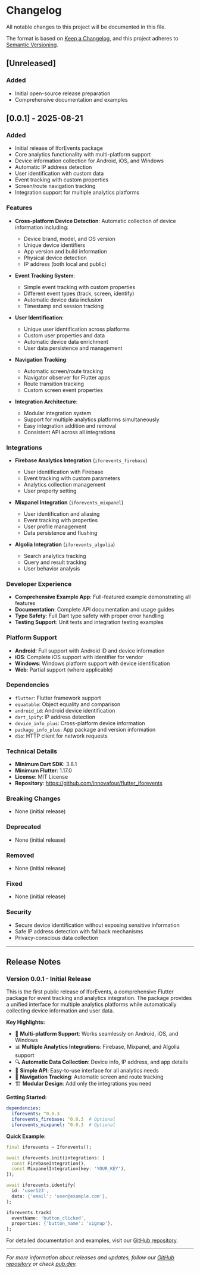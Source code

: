 # Changelog

All notable changes to this project will be documented in this file.

The format is based on [Keep a Changelog](https://keepachangelog.com/en/1.0.0/),
and this project adheres to [Semantic Versioning](https://semver.org/spec/v2.0.0.html).

## [Unreleased]

### Added
- Initial open-source release preparation
- Comprehensive documentation and examples

## [0.0.1] - 2025-08-21

### Added
- Initial release of IforEvents package
- Core analytics functionality with multi-platform support
- Device information collection for Android, iOS, and Windows
- Automatic IP address detection
- User identification with custom data
- Event tracking with custom properties
- Screen/route navigation tracking
- Integration support for multiple analytics platforms

### Features
- **Cross-platform Device Detection**: Automatic collection of device information including:
  - Device brand, model, and OS version
  - Unique device identifiers
  - App version and build information
  - Physical device detection
  - IP address (both local and public)

- **Event Tracking System**:
  - Simple event tracking with custom properties
  - Different event types (track, screen, identify)
  - Automatic device data inclusion
  - Timestamp and session tracking

- **User Identification**:
  - Unique user identification across platforms
  - Custom user properties and data
  - Automatic device data enrichment
  - User data persistence and management

- **Navigation Tracking**:
  - Automatic screen/route tracking
  - Navigator observer for Flutter apps
  - Route transition tracking
  - Custom screen event properties

- **Integration Architecture**:
  - Modular integration system
  - Support for multiple analytics platforms simultaneously
  - Easy integration addition and removal
  - Consistent API across all integrations

### Integrations
- **Firebase Analytics Integration** (`iforevents_firebase`)
  - User identification with Firebase
  - Event tracking with custom parameters
  - Analytics collection management
  - User property setting

- **Mixpanel Integration** (`iforevents_mixpanel`)
  - User identification and aliasing
  - Event tracking with properties
  - User profile management
  - Data persistence and flushing

- **Algolia Integration** (`iforevents_algolia`)
  - Search analytics tracking
  - Query and result tracking
  - User behavior analysis

### Developer Experience
- **Comprehensive Example App**: Full-featured example demonstrating all features
- **Documentation**: Complete API documentation and usage guides
- **Type Safety**: Full Dart type safety with proper error handling
- **Testing Support**: Unit tests and integration testing examples

### Platform Support
- **Android**: Full support with Android ID and device information
- **iOS**: Complete iOS support with identifier for vendor
- **Windows**: Windows platform support with device identification
- **Web**: Partial support (where applicable)

### Dependencies
- `flutter`: Flutter framework support
- `equatable`: Object equality and comparison
- `android_id`: Android device identification
- `dart_ipify`: IP address detection
- `device_info_plus`: Cross-platform device information
- `package_info_plus`: App package and version information
- `dio`: HTTP client for network requests

### Technical Details
- **Minimum Dart SDK**: 3.8.1
- **Minimum Flutter**: 1.17.0
- **License**: MIT License
- **Repository**: https://github.com/innovafour/flutter_iforevents

### Breaking Changes
- None (initial release)

### Deprecated
- None (initial release)

### Removed
- None (initial release)

### Fixed
- None (initial release)

### Security
- Secure device identification without exposing sensitive information
- Safe IP address detection with fallback mechanisms
- Privacy-conscious data collection

---

## Release Notes

### Version 0.0.1 - Initial Release

This is the first public release of IforEvents, a comprehensive Flutter package for event tracking and analytics integration. The package provides a unified interface for multiple analytics platforms while automatically collecting device information and user data.

**Key Highlights:**
- 🚀 **Multi-platform Support**: Works seamlessly on Android, iOS, and Windows
- 📊 **Multiple Analytics Integrations**: Firebase, Mixpanel, and Algolia support
- 🔍 **Automatic Data Collection**: Device info, IP address, and app details
- 🎯 **Simple API**: Easy-to-use interface for all analytics needs
- 📱 **Navigation Tracking**: Automatic screen and route tracking
- 🏗️ **Modular Design**: Add only the integrations you need

**Getting Started:**
```yaml
dependencies:
  iforevents: ^0.0.3
  iforevents_firebase: ^0.0.3  # Optional
  iforevents_mixpanel: ^0.0.3  # Optional
```

**Quick Example:**
```dart
final iforevents = Iforevents();

await iforevents.init(integrations: [
  const FirebaseIntegration(),
  const MixpanelIntegration(key: 'YOUR_KEY'),
]);

await iforevents.identify(
  id: 'user123',
  data: {'email': 'user@example.com'},
);

iforevents.track(
  eventName: 'button_clicked',
  properties: {'button_name': 'signup'},
);
```

For detailed documentation and examples, visit our [GitHub repository](https://github.com/innovafour/flutter_iforevents).

---

*For more information about releases and updates, follow our [GitHub repository](https://github.com/innovafour/flutter_iforevents) or check [pub.dev](https://pub.dev/packages/iforevents).*
